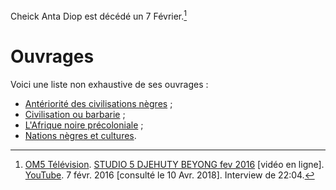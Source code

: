 <!-- TITLE: Cheick Anta Diop -->
<!-- SUBTITLE: A quick summary of Cheick Anta Diop -->

Cheick Anta Diop est décédé un 7 Février.[^1]

# Ouvrages
Voici une liste non exhaustive de ses ouvrages :
* [Antériorité des civilisations nègres](/ouvrage/documentaire/anteriorite-des-civilisations-negres) ;
* [Civilisation ou barbarie](/ouvrage/documentaire/civilisation-ou-barbarie) ;
* [L'Afrique noire précoloniale](/ouvrage/documentaire/l-afrique-noire-precoloniale) ;
* [Nations nègres et cultures](/ouvrage/documentaire/nations-negres-et-cultures).


[^1]: [OM5 Télévision](https://www.youtube.com/channel/UCaLMmJOTQdWCqEkteyDnn4w). [STUDIO 5 DJEHUTY BEYONG fev 2016](https://www.youtube.com/watch?time_continue=4&v=B3JxH7JnGsc) [vidéo en ligne]. [YouTube](https://www.youtube.com). 7 févr. 2016 [consulté le 10 Avr. 2018]. Interview de 22:04.